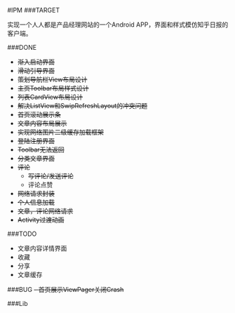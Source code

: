 #IPM
###TARGET

实现一个人人都是产品经理网站的一个Android APP，界面和样式模仿知乎日报的客户端。

###DONE

- ~~渐入启动界面~~
- ~~滑动引导界面~~
- ~~策划导航栏View布局设计~~
- ~~主页Toolbar布局样式设计~~
- ~~列表CardView布局设计~~
- ~~解决ListView和SwipRefreshLayout的冲突问题~~
- ~~首页滚动展示条~~
- ~~文章内容布局展示~~
- ~~实现网络图片二级缓存加载框架~~
- ~~登陆注册界面~~
- ~~Toolbar无法返回~~
- ~~分类文章界面~~
- ~~评论~~
  - ~~写评论/发送评论~~
  - 评论点赞
- ~~网络请求封装~~
- ~~个人信息加载~~
- ~~文章，评论网络请求~~
- ~~Activity过渡动画~~

###TODO
- 文章内容详情界面
- 收藏
- 分享
- 文章缓存

###BUG
~~- 首页展示ViewPager关闭Crash~~

###Lib